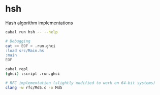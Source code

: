 # hsh
Hash algorithm implementations

```bash
cabal run hsh -- --help

# Debugging
cat << EOF > .run.ghci
:load src/Main.hs
:main
EOF

cabal repl
(ghci) :script .run.ghci

# RFC implementation (slightly modified to work on 64-bit systems)
clang -w rfc/Md5.c -o Md5
```

